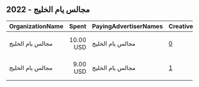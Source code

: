## 2022 - مجالس يام الخليج 
|OrganizationName|Spent|PayingAdvertiserNames|CreativeUrls|Impressions|Genders|AgeBrackets|CountryCodes|BillingAddresses|CandidateBallotInformation|
|:---|---:|:---|:---|---:|:---|:---|:---|:---|:---|
|مجالس يام الخليج|10.00 USD|مجالس يام الخليج|[0](https://www.snap.com/political-ads/asset/d6afd2a888d0be91a5c3fd753e5bdd0d63eaabf94a89e2dd37ec75c98b359c0c?mediaType=jpeg)|18,610||20+|kuwait|"حي العريسه,المملكة العربية السعوديةض,12222,SA"|Alsaifi Alsaifi|
|مجالس يام الخليج|9.00 USD|مجالس يام الخليج|[1](https://www.snap.com/political-ads/asset/d6334fb08a23ee39493b400e527f99990dd6c7879151ebd8142caf935c7b1f00?mediaType=mp4)|17,976||20+|kuwait|"حي العريسه,المملكة العربية السعوديةض,12222,SA"|Alsaifi Alsaifi|
